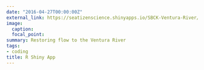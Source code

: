 ```yaml
---
date: "2016-04-27T00:00:00Z"
external_link: https://seatizenscience.shinyapps.io/SBCK-Ventura-River/
image:
  caption: 
  focal_point: 
summary: Restoring flow to the Ventura River
tags:
- coding
title: R Shiny App
---
```


